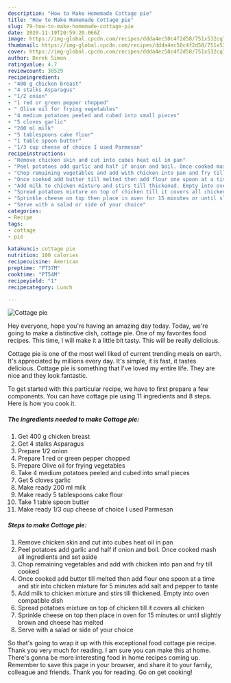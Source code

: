 ```yaml
---
description: "How to Make Homemade Cottage pie"
title: "How to Make Homemade Cottage pie"
slug: 79-how-to-make-homemade-cottage-pie
date: 2020-11-19T20:59:20.066Z
image: https://img-global.cpcdn.com/recipes/ddda4ec50c4f2d58/751x532cq70/cottage-pie-recipe-main-photo.jpg
thumbnail: https://img-global.cpcdn.com/recipes/ddda4ec50c4f2d58/751x532cq70/cottage-pie-recipe-main-photo.jpg
cover: https://img-global.cpcdn.com/recipes/ddda4ec50c4f2d58/751x532cq70/cottage-pie-recipe-main-photo.jpg
author: Derek Simon
ratingvalue: 4.7
reviewcount: 30529
recipeingredient:
- "400 g chicken breast"
- "4 stalks Asparagus"
- "1/2 onion"
- "1 red or green pepper chopped"
- " Olive oil for frying vegetables"
- "4 medium potatoes peeled and cubed into small pieces"
- "5 cloves garlic"
- "200 ml milk"
- "5 tablespoons cake flour"
- "1 table spoon butter"
- "1/3 cup cheese of choice I used Parmesan"
recipeinstructions:
- "Remove chicken skin and cut into cubes heat oil in pan"
- "Peel potatoes add garlic and half if onion and boil. Once cooked mash all ingredients and set aside"
- "Chop remaining vegetables and add with chicken into pan and fry till cooked"
- "Once cooked add butter till melted then add flour one spoon at a time and stir into chicken mixture for 5 minutes add salt and pepper to taste"
- "Add milk to chicken mixture and stirs till thickened. Empty into oven compatible dish"
- "Spread potatoes mixture on top of chicken till it covers all chicken"
- "Sprinkle cheese on top then place in oven for 15 minutes or until slightly brown and cheese has melted"
- "Serve with a salad or side of your choice"
categories:
- Recipe
tags:
- cottage
- pie

katakunci: cottage pie 
nutrition: 100 calories
recipecuisine: American
preptime: "PT37M"
cooktime: "PT54M"
recipeyield: "1"
recipecategory: Lunch

---
```



![Cottage pie](https://img-global.cpcdn.com/recipes/ddda4ec50c4f2d58/751x532cq70/cottage-pie-recipe-main-photo.jpg)

Hey everyone, hope you're having an amazing day today. Today, we're going to make a distinctive dish, cottage pie. One of my favorites food recipes. This time, I will make it a little bit tasty. This will be really delicious.



Cottage pie is one of the most well liked of current trending meals on earth. It's appreciated by millions every day. It's simple, it is fast, it tastes delicious. Cottage pie is something that I've loved my entire life. They are nice and they look fantastic.


To get started with this particular recipe, we have to first prepare a few components. You can have cottage pie using 11 ingredients and 8 steps. Here is how you cook it.

<!--inarticleads1-->

##### The ingredients needed to make Cottage pie:

1. Get 400 g chicken breast
1. Get 4 stalks Asparagus
1. Prepare 1/2 onion
1. Prepare 1 red or green pepper chopped
1. Prepare  Olive oil for frying vegetables
1. Take 4 medium potatoes peeled and cubed into small pieces
1. Get 5 cloves garlic
1. Make ready 200 ml milk
1. Make ready 5 tablespoons cake flour
1. Take 1 table spoon butter
1. Make ready 1/3 cup cheese of choice I used Parmesan




<!--inarticleads2-->

##### Steps to make Cottage pie:

1. Remove chicken skin and cut into cubes heat oil in pan
1. Peel potatoes add garlic and half if onion and boil. Once cooked mash all ingredients and set aside
1. Chop remaining vegetables and add with chicken into pan and fry till cooked
1. Once cooked add butter till melted then add flour one spoon at a time and stir into chicken mixture for 5 minutes add salt and pepper to taste
1. Add milk to chicken mixture and stirs till thickened. Empty into oven compatible dish
1. Spread potatoes mixture on top of chicken till it covers all chicken
1. Sprinkle cheese on top then place in oven for 15 minutes or until slightly brown and cheese has melted
1. Serve with a salad or side of your choice




So that's going to wrap it up with this exceptional food cottage pie recipe. Thank you very much for reading. I am sure you can make this at home. There's gonna be more interesting food in home recipes coming up. Remember to save this page in your browser, and share it to your family, colleague and friends. Thank you for reading. Go on get cooking!
